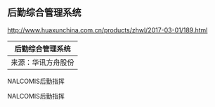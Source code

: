 ## 后勤综合管理系统

http://www.huaxunchina.com.cn/products/zhwl/2017-03-01/189.html



| 后勤综合管理系统   |
| ------------------ |
| 来源：华讯方舟股份 |

NALCOMIS后勤指挥

NALCOMIS后勤指挥

